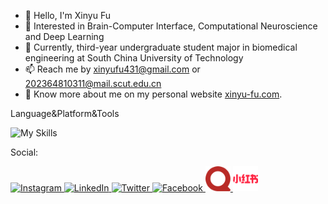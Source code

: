 - 👋 Hello, I'm Xinyu Fu
- 👀 Interested in Brain-Computer Interface, Computational Neuroscience and Deep Learning
- 🌱 Currently, third-year undergraduate student major in biomedical engineering at South China University of Technology
- 📫 Reach me by [xinyufu431@gmail.com](mailto:xinyufu431@gamil.com) or [202364810311@mail.scut.edu.cn](mailto:202364810311@mail.scut.edu.cn)
- 🤣 Know more about me on my personal website [xinyu-fu.com](https://xinyufu.com).

Language&Platform&Tools

![My Skills](https://skillicons.dev/icons?i=py,c,cpp,md,latex,linux,anaconda,matlab,git,vscode,pycharm,pytorch,opencv,ps,pr)

Social:

<p align="left">
  <a href="https://www.instagram.com/xyfluorine?igsh=N25sMzVpNnAxdHJr" target="_blank">
    <img src="https://skillicons.dev/icons?i=instagram" alt="Instagram" width="40" height="40" />
  </a>
  <a href="https://www.linkedin.com/in/你的LinkedIn用户名" target="_blank">
    <img src="https://skillicons.dev/icons?i=linkedin" alt="LinkedIn" width="40" height="40" />
  </a>
  <a href="https://twitter.com/你的Twitter用户名" target="_blank">
    <img src="https://skillicons.dev/icons?i=twitter" alt="Twitter" width="40" height="40" />
  </a>
    <a href="https://www.facebook.com/你的Facebook用户名" target="_blank">
    <img src="https://skillicons.dev/icons?i=facebook" alt="Facebook" width="40" height="40" />
  </a>
  <!-- Quora -->
  <a href="https://www.quora.com/profile/你的Quora用户名" target="_blank">
    <img src="https://raw.githubusercontent.com/Fluorine-Brian/Fluorine-Brian/refs/heads/main/assets/quora.svg" alt="Quora" width="40" height="40" />
  </a>
  <!-- 小红书 -->
  <a href="https://www.xiaohongshu.com/user/profile/你的小红书ID" target="_blank">
    <img src="https://raw.githubusercontent.com/Fluorine-Brian/Fluorine-Brian/refs/heads/main/assets/xiaohongshu.svg" alt="Xiaohongshu" width="40" height="40" />
  </a>
</p>
